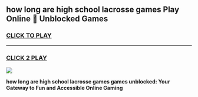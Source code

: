 
## how long are high school lacrosse games Play Online 👋 Unblocked Games
<h3>
<a href="https://news.freeplayer.one?title=how_long_are_high_school_lacrosse_games&ref=17GH">CLICK TO PLAY</a></h3>
<hr>

<h3>
<a href="https://news.freeplayer.one?title=how_long_are_high_school_lacrosse_games&ref=17GH">CLICK 2 PLAY</a>
  
</h3>

<a href="https://news.freeplayer.one?title=how_long_are_high_school_lacrosse_games&ref=17GH/"><img src="https://clearcache.store/games.png"></a>


**how long are high school lacrosse games games unblocked: Your Gateway to Fun and Accessible Online Gaming**
